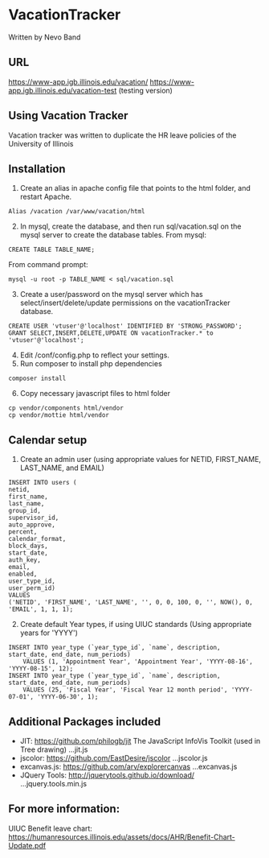 # VacationTracker 
Written by Nevo Band

## URL 
https://www-app.igb.illinois.edu/vacation/
https://www-app.igb.illinois.edu/vacation-test (testing version)

## Using Vacation Tracker 
Vacation tracker was written to duplicate the HR leave policies of the University of Illinois

## Installation 
1.  Create an alias in apache config file that points to the html folder, and restart Apache.  
```
Alias /vacation /var/www/vacation/html
```
2.  In mysql, create the database, and then run sql/vacation.sql on the mysql server to create the database tables.
From mysql:
```
CREATE TABLE TABLE_NAME;
```
From command prompt:
```
mysql -u root -p TABLE_NAME < sql/vacation.sql
```
3.  Create a user/password on the mysql server which has select/insert/delete/update permissions on the vacationTracker database.
```
CREATE USER 'vtuser'@'localhost' IDENTIFIED BY 'STRONG_PASSWORD';
GRANT SELECT,INSERT,DELETE,UPDATE ON vacationTracker.* to 'vtuser'@'localhost';
```
4.  Edit /conf/config.php to reflect your settings.
5.  Run composer to install php dependencies
```
composer install
```
6. Copy necessary javascript files to html folder
```
cp vendor/components html/vendor
cp vendor/mottie html/vendor
```

## Calendar setup

1. Create an admin user (using appropriate values for NETID, FIRST_NAME, LAST_NAME, and EMAIL)
```
INSERT INTO users (
netid, 
first_name, 
last_name, 
group_id, 
supervisor_id, 
auto_approve, 
percent, 
calendar_format, 
block_days, 
start_date, 
auth_key, 
email, 
enabled, 
user_type_id, 
user_perm_id) 
VALUES
('NETID', 'FIRST_NAME', 'LAST_NAME', '', 0, 0, 100, 0, '', NOW(), 0, 'EMAIL', 1, 1, 1);
```
2. Create default Year types, if using UIUC standards (Using appropriate years for 'YYYY')
```
INSERT INTO year_type (`year_type_id`, `name`, description, start_date, end_date, num_periods) 
	VALUES (1, 'Appointment Year', 'Appointment Year', 'YYYY-08-16', 'YYYY-08-15', 12);
INSERT INTO year_type (`year_type_id`, `name`, description, start_date, end_date, num_periods) 
	VALUES (25, 'Fiscal Year', 'Fiscal Year 12 month period', 'YYYY-07-01', 'YYYY-06-30', 1);
```

## Additional Packages included
* JIT: https://github.com/philogb/jit The JavaScript InfoVis Toolkit (used in Tree drawing)
...jit.js
* jscolor: https://github.com/EastDesire/jscolor
...jscolor.js
* excanvas.js: https://github.com/arv/explorercanvas
...excanvas.js
* JQuery Tools: http://jquerytools.github.io/download/
...jquery.tools.min.js

## For more information: 

UIUC Benefit leave chart:
https://humanresources.illinois.edu/assets/docs/AHR/Benefit-Chart-Update.pdf

